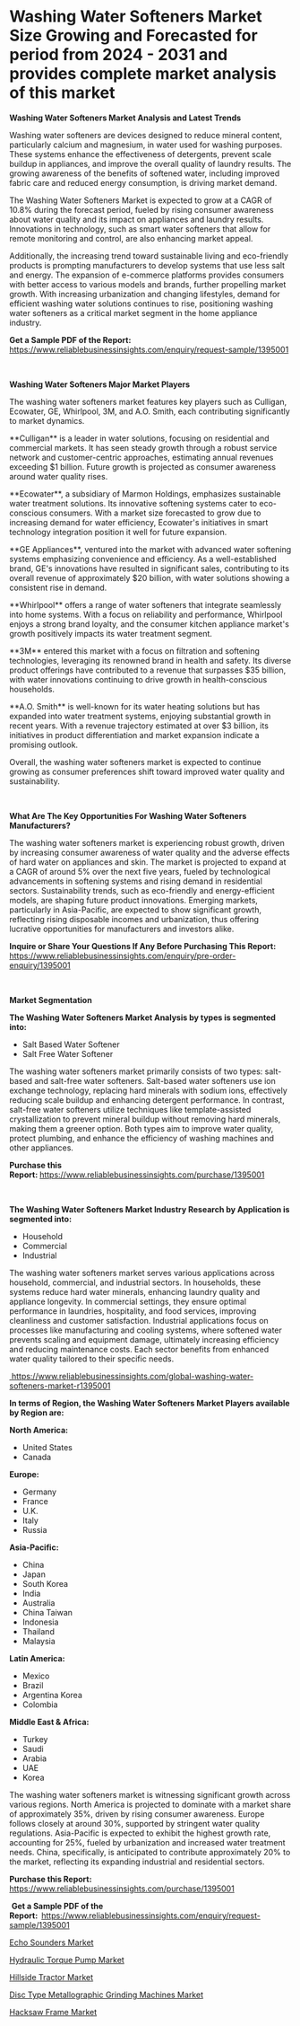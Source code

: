 <p><h1>Washing Water Softeners Market Size Growing and Forecasted for period from 2024 - 2031 and provides complete market analysis of this market</h1></p><p><strong>Washing Water Softeners Market Analysis and Latest Trends</strong></p>
<p><p>Washing water softeners are devices designed to reduce mineral content, particularly calcium and magnesium, in water used for washing purposes. These systems enhance the effectiveness of detergents, prevent scale buildup in appliances, and improve the overall quality of laundry results. The growing awareness of the benefits of softened water, including improved fabric care and reduced energy consumption, is driving market demand.</p><p>The Washing Water Softeners Market is expected to grow at a CAGR of 10.8% during the forecast period, fueled by rising consumer awareness about water quality and its impact on appliances and laundry results. Innovations in technology, such as smart water softeners that allow for remote monitoring and control, are also enhancing market appeal. </p><p>Additionally, the increasing trend toward sustainable living and eco-friendly products is prompting manufacturers to develop systems that use less salt and energy. The expansion of e-commerce platforms provides consumers with better access to various models and brands, further propelling market growth. With increasing urbanization and changing lifestyles, demand for efficient washing water solutions continues to rise, positioning washing water softeners as a critical market segment in the home appliance industry.</p></p>
<p><strong>Get a Sample PDF of the Report:&nbsp;</strong> <a href="https://www.reliablebusinessinsights.com/enquiry/request-sample/1395001?utm_campaign=75&utm_medium=2&utm_source=Github&utm_content=ia&utm_term=18102024&utm_id=washing-water-softeners">https://www.reliablebusinessinsights.com/enquiry/request-sample/1395001</a></p>
<p>&nbsp;</p>
<p><strong>Washing Water Softeners Major Market Players</strong></p>
<p><p>The washing water softeners market features key players such as Culligan, Ecowater, GE, Whirlpool, 3M, and A.O. Smith, each contributing significantly to market dynamics.</p><p>**Culligan** is a leader in water solutions, focusing on residential and commercial markets. It has seen steady growth through a robust service network and customer-centric approaches, estimating annual revenues exceeding $1 billion. Future growth is projected as consumer awareness around water quality rises.</p><p>**Ecowater**, a subsidiary of Marmon Holdings, emphasizes sustainable water treatment solutions. Its innovative softening systems cater to eco-conscious consumers. With a market size forecasted to grow due to increasing demand for water efficiency, Ecowater's initiatives in smart technology integration position it well for future expansion.</p><p>**GE Appliances**, ventured into the market with advanced water softening systems emphasizing convenience and efficiency. As a well-established brand, GE's innovations have resulted in significant sales, contributing to its overall revenue of approximately $20 billion, with water solutions showing a consistent rise in demand.</p><p>**Whirlpool** offers a range of water softeners that integrate seamlessly into home systems. With a focus on reliability and performance, Whirlpool enjoys a strong brand loyalty, and the consumer kitchen appliance market's growth positively impacts its water treatment segment.</p><p>**3M** entered this market with a focus on filtration and softening technologies, leveraging its renowned brand in health and safety. Its diverse product offerings have contributed to a revenue that surpasses $35 billion, with water innovations continuing to drive growth in health-conscious households.</p><p>**A.O. Smith** is well-known for its water heating solutions but has expanded into water treatment systems, enjoying substantial growth in recent years. With a revenue trajectory estimated at over $3 billion, its initiatives in product differentiation and market expansion indicate a promising outlook.</p><p>Overall, the washing water softeners market is expected to continue growing as consumer preferences shift toward improved water quality and sustainability.</p></p>
<p>&nbsp;</p>
<p><strong>What Are The Key Opportunities For Washing Water Softeners Manufacturers?</strong></p>
<p><p>The washing water softeners market is experiencing robust growth, driven by increasing consumer awareness of water quality and the adverse effects of hard water on appliances and skin. The market is projected to expand at a CAGR of around 5% over the next five years, fueled by technological advancements in softening systems and rising demand in residential sectors. Sustainability trends, such as eco-friendly and energy-efficient models, are shaping future product innovations. Emerging markets, particularly in Asia-Pacific, are expected to show significant growth, reflecting rising disposable incomes and urbanization, thus offering lucrative opportunities for manufacturers and investors alike.</p></p>
<p><strong>Inquire or Share Your Questions If Any Before Purchasing This Report:</strong> <a href="https://www.reliablebusinessinsights.com/enquiry/pre-order-enquiry/1395001?utm_campaign=75&utm_medium=2&utm_source=Github&utm_content=ia&utm_term=18102024&utm_id=washing-water-softeners">https://www.reliablebusinessinsights.com/enquiry/pre-order-enquiry/1395001</a></p>
<p>&nbsp;</p>
<p><strong>Market Segmentation</strong></p>
<p><strong>The Washing Water Softeners Market Analysis by types is segmented into:</strong></p>
<p><ul><li>Salt Based Water Softener</li><li>Salt Free Water Softener</li></ul></p>
<p><p>The washing water softeners market primarily consists of two types: salt-based and salt-free water softeners. Salt-based water softeners use ion exchange technology, replacing hard minerals with sodium ions, effectively reducing scale buildup and enhancing detergent performance. In contrast, salt-free water softeners utilize techniques like template-assisted crystallization to prevent mineral buildup without removing hard minerals, making them a greener option. Both types aim to improve water quality, protect plumbing, and enhance the efficiency of washing machines and other appliances.</p></p>
<p><strong>Purchase this Report:&nbsp;</strong><a href="https://www.reliablebusinessinsights.com/purchase/1395001?utm_campaign=75&utm_medium=2&utm_source=Github&utm_content=ia&utm_term=18102024&utm_id=washing-water-softeners">https://www.reliablebusinessinsights.com/purchase/1395001</a></p>
<p>&nbsp;</p>
<p><strong>The Washing Water Softeners Market Industry Research by Application is segmented into:</strong></p>
<p><ul><li>Household</li><li>Commercial</li><li>Industrial</li></ul></p>
<p><p>The washing water softeners market serves various applications across household, commercial, and industrial sectors. In households, these systems reduce hard water minerals, enhancing laundry quality and appliance longevity. In commercial settings, they ensure optimal performance in laundries, hospitality, and food services, improving cleanliness and customer satisfaction. Industrial applications focus on processes like manufacturing and cooling systems, where softened water prevents scaling and equipment damage, ultimately increasing efficiency and reducing maintenance costs. Each sector benefits from enhanced water quality tailored to their specific needs.</p></p>
<p><a href="https://www.reliablebusinessinsights.com/global-washing-water-softeners-market-r1395001?utm_campaign=75&utm_medium=2&utm_source=Github&utm_content=ia&utm_term=18102024&utm_id=washing-water-softeners">&nbsp;https://www.reliablebusinessinsights.com/global-washing-water-softeners-market-r1395001</a></p>
<p><strong>In terms of Region, the Washing Water Softeners Market Players available by Region are:</strong></p>
<p>
    <p> <strong> North America: </strong>
        <ul>
            <li>United States</li>
            <li>Canada</li>
        </ul>
        </p> 
    <p> <strong> Europe: </strong>
        <ul>
            <li>Germany</li>
            <li>France</li>
            <li>U.K.</li>
            <li>Italy</li>
            <li>Russia</li>
        </ul>
        </p> 
    <p> <strong> Asia-Pacific: </strong>
        <ul>
            <li>China</li>
            <li>Japan</li>
            <li>South Korea</li>
            <li>India</li>
            <li>Australia</li>
            <li>China Taiwan</li>
            <li>Indonesia</li>
            <li>Thailand</li>
            <li>Malaysia</li>
        </ul>
        </p> 
    <p> <strong> Latin America: </strong>
        <ul>
            <li>Mexico</li>
            <li>Brazil</li>
            <li>Argentina Korea</li>
            <li>Colombia</li>
        </ul>
        </p> 
    <p> <strong> Middle East & Africa: </strong>
        <ul>
            <li>Turkey</li>
            <li>Saudi</li>
            <li>Arabia</li>
            <li>UAE</li>
            <li>Korea</li>
        </ul>
    </p>
    </p>
<p><p>The washing water softeners market is witnessing significant growth across various regions. North America is projected to dominate with a market share of approximately 35%, driven by rising consumer awareness. Europe follows closely at around 30%, supported by stringent water quality regulations. Asia-Pacific is expected to exhibit the highest growth rate, accounting for 25%, fueled by urbanization and increased water treatment needs. China, specifically, is anticipated to contribute approximately 20% to the market, reflecting its expanding industrial and residential sectors.</p></p>
<p><strong>Purchase this Report: </strong><a href="https://www.reliablebusinessinsights.com/purchase/1395001?utm_campaign=75&utm_medium=2&utm_source=Github&utm_content=ia&utm_term=18102024&utm_id=washing-water-softeners">https://www.reliablebusinessinsights.com/purchase/1395001</a></p>
<p>&nbsp;<strong>Get a Sample PDF of the Report:&nbsp;&nbsp;</strong><a href="https://www.reliablebusinessinsights.com/enquiry/request-sample/1395001?utm_campaign=75&utm_medium=2&utm_source=Github&utm_content=ia&utm_term=18102024&utm_id=washing-water-softeners">https://www.reliablebusinessinsights.com/enquiry/request-sample/1395001</a></p>
<p><strong></strong></p>
<p><p><a href="https://issuu.com/reportprime-2/docs/echo-sounders-market-size-2030.pptx_fe2cd7413c86e1?utm_campaign=75&utm_medium=2&utm_source=Github&utm_content=ia&utm_term=18102024&utm_id=washing-water-softeners">Echo Sounders Market</a></p><p><a href="https://www.linkedin.com/pulse/emerging-opportunities-challenges-global-hydraulic-vlykf?utm_campaign=75&utm_medium=2&utm_source=Github&utm_content=ia&utm_term=18102024&utm_id=washing-water-softeners">Hydraulic Torque Pump Market</a></p><p><a href="https://www.linkedin.com/pulse/global-hillside-tractor-market-focus-application-end-use-z2nuf?utm_campaign=75&utm_medium=2&utm_source=Github&utm_content=ia&utm_term=18102024&utm_id=washing-water-softeners">Hillside Tractor Market</a></p><p><a href="https://github.com/erskinemm93/Market-Research-Report-List-1/blob/main/disc-type-metallographic-grinding-machines-market.md?utm_campaign=75&utm_medium=2&utm_source=Github&utm_content=ia&utm_term=18102024&utm_id=washing-water-softeners">Disc Type Metallographic Grinding Machines Market</a></p><p><a href="https://issuu.com/reportprime-2/docs/hacksaw-frame-market-size-2030.pptx_a565eaaf680a37?utm_campaign=75&utm_medium=2&utm_source=Github&utm_content=ia&utm_term=18102024&utm_id=washing-water-softeners">Hacksaw Frame Market</a></p></p>